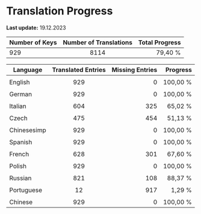 # Translation Progress
**Last update:** 19.12.2023

| Number of Keys | Number of Translations | Total Progress |
|----------|:-----------------:|--------:|
929 | 8114 | 79,40 % |

| Language | Translated Entries | Missing Entries | Progress |
|----------|:-----------------:|--------:|--------:|
| | | |
| English | 929 | 0 | 100,00 %
| | | |
| German | 929 | 0 | 100,00 %
| | | |
| Italian | 604 | 325 | 65,02 %
| | | |
| Czech | 475 | 454 | 51,13 %
| | | |
| Chinesesimp | 929 | 0 | 100,00 %
| | | |
| Spanish | 929 | 0 | 100,00 %
| | | |
| French | 628 | 301 | 67,60 %
| | | |
| Polish | 929 | 0 | 100,00 %
| | | |
| Russian | 821 | 108 | 88,37 %
| | | |
| Portuguese | 12 | 917 | 1,29 %
| | | |
| Chinese | 929 | 0 | 100,00 %
